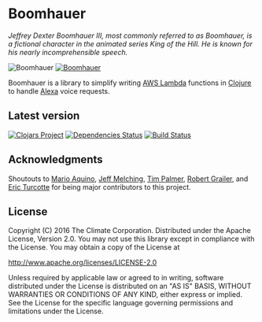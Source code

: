 # Boomhauer

_Jeffrey Dexter Boomhauer III, most commonly referred to as Boomhauer, is a fictional character in the animated series
King of the Hill.  He is known for his nearly incomprehensible speech._

![Boomhauer](https://upload.wikimedia.org/wikipedia/en/b/be/Jeff_Boomhauer.png)
[![Boomhauer](http://img.youtube.com/vi/bIaUfBjHjpI/0.jpg)](https://www.youtube.com/watch?v=bIaUfBjHjpI "Boomhauer calls 911")

Boomhauer is a library to simplify writing [AWS Lambda](https://aws.amazon.com/lambda/) functions in
[Clojure](http://clojure.org/) to handle [Alexa](https://developer.amazon.com/public/solutions/alexa) voice requests.

## Latest version

[![Clojars Project](http://clojars.org/com.climate/boomhauer/latest-version.svg )](http://clojars.org/com.climate/boomhauer)
[![Dependencies Status](https://jarkeeper.com/TheClimateCorporation/boomhauer/status.svg)](https://jarkeeper.com/TheClimateCorporation/boomhauer)
[![Build Status](https://travis-ci.org/TheClimateCorporation/boomhauer.svg?branch=master)](https://travis-ci.org/TheClimateCorporation/boomhauer)

## Acknowledgments

Shoutouts to [Mario Aquino](https://github.com/marioaquino), [Jeff Melching](https://github.com/jmelching),
[Tim Palmer](https://github.com/palmertimj), [Robert Grailer](https://github.com/RobertGrailer), and
[Eric Turcotte](https://github.com/ericturcotte) for being major contributors to this project.

## License

Copyright (C) 2016 The Climate Corporation. Distributed under the Apache
License, Version 2.0.  You may not use this library except in compliance with
the License. You may obtain a copy of the License at

   http://www.apache.org/licenses/LICENSE-2.0

Unless required by applicable law or agreed to in writing, software distributed under the License is distributed on an
"AS IS" BASIS, WITHOUT WARRANTIES OR CONDITIONS OF ANY KIND, either express or implied.  See the License for the
specific language governing permissions and limitations under the License.
